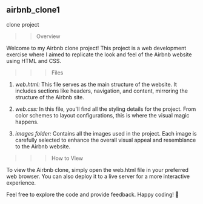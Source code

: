 ## airbnb_clone1
clone project
>> Overview

Welcome to my Airbnb clone project! This project is a web development exercise where I aimed to replicate the look and feel of the Airbnb website using HTML and CSS.

>>>Files

1. *web.html:* This file serves as the main structure of the website. It includes sections like headers, navigation, and content, mirroring the structure of the Airbnb site.

2. *web.css:* In this file, you'll find all the styling details for the project. From color schemes to layout configurations, this is where the visual magic happens.

3. *images folder:* Contains all the images used in the project. Each image is carefully selected to enhance the overall visual appeal and resemblance to the Airbnb website.

>>> How to View

To view the Airbnb clone, simply open the web.html file in your preferred web browser. You can also deploy it to a live server for a more interactive experience.

Feel free to explore the code and provide feedback. Happy coding! 🚀
